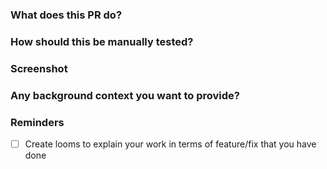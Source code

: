 ### What does this PR do?


### How should this be manually tested?


### Screenshot


### Any background context you want to provide?


### Reminders
* [ ] Create looms to explain your work in terms of feature/fix that you have done


